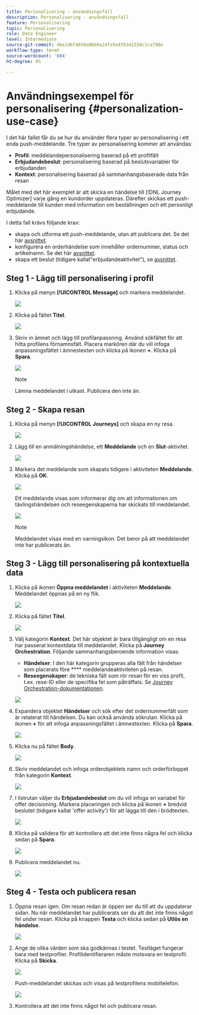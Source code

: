 ```yaml
---
title: Personalisering - användningsfall
description: Personalisering - användningsfall
feature: Personalisering
topic: Personalisering
role: Data Engineer
level: Intermediate
source-git-commit: 4be1d6f4034a0bb0a24fe5e4f634253dc1ca798e
workflow-type: tm+mt
source-wordcount: '604'
ht-degree: 0%

---
```



# Användningsexempel för personalisering {#personalization-use-case}

I det här fallet får du se hur du använder flera typer av personalisering i ett enda push-meddelande. Tre typer av personalisering kommer att användas:

* **Profil**: meddelandepersonalisering baserad på ett profilfält
* **Erbjudandebeslut**: personalisering baserad på beslutsvariabler för erbjudanden
* **Kontext**: personalisering baserad på sammanhangsbaserade data från resan

Målet med det här exemplet är att skicka en händelse till [!DNL Journey Optimizer] varje gång en kundorder uppdateras. Därefter skickas ett push-meddelande till kunden med information om beställningen och ett personligt erbjudande.

I detta fall krävs följande krav:

* skapa och utforma ett push-meddelande, utan att publicera det. Se det här [avsnittet](../create-message.md).
* konfigurera en orderhändelse som innehåller ordernummer, status och artikelnamn. Se det här [avsnittet](../event/about-events.md).
* skapa ett beslut (tidigare kallat&quot;erbjudandeaktivitet&quot;), se [avsnittet](../offers/offer-activities/create-offer-activities.md).

## Steg 1 - Lägg till personalisering i profil

1. Klicka på menyn **[!UICONTROL Message]** och markera meddelandet.

   ![](assets/perso-uc.png)

1. Klicka på fältet **Titel**.

   ![](assets/perso-uc2.png)

1. Skriv in ämnet och lägg till profilanpassning. Använd sökfältet för att hitta profilens förnamnsfält. Placera markören där du vill infoga anpassningsfältet i ämnestexten och klicka på ikonen **+**. Klicka på **Spara**.

   ![](assets/perso-uc3.png)

   >[!NOTE]
   >
   >Lämna meddelandet i utkast. Publicera den inte än.

## Steg 2 - Skapa resan

1. Klicka på menyn **[!UICONTROL Journeys]** och skapa en ny resa.

   ![](assets/perso-uc4.png)

1. Lägg till en anmälningshändelse, ett **Meddelande** och en **Slut**-aktivitet.

   ![](assets/perso-uc5.png)

1. Markera det meddelande som skapats tidigare i aktiviteten **Meddelande**. Klicka på **OK**.

   ![](assets/perso-uc6.png)

   Ett meddelande visas som informerar dig om att informationen om tävlingshändelsen och reseegenskaperna har skickats till meddelandet.

   ![](assets/perso-uc7.png)

   >[!NOTE]
   >
   >Meddelandet visas med en varningsikon. Det beror på att meddelandet inte har publicerats än.

## Steg 3 - Lägg till personalisering på kontextuella data

1. Klicka på ikonen **Öppna meddelandet** i aktiviteten **Meddelande**. Meddelandet öppnas på en ny flik.

   ![](assets/perso-uc8.png)

1. Klicka på fältet **Titel**.

   ![](assets/perso-uc9.png)

1. Välj kategorin **Kontext**. Det här objektet är bara tillgängligt om en resa har passerat kontextdata till meddelandet. Klicka på **Journey Orchestration**. Följande sammanhangsberoende information visas:

   * **Händelser**: I den här kategorin grupperas alla fält från händelser som placerats före  **** meddelandeaktiviteten på resan.
   * **Reseegenskaper**: de tekniska fält som rör resan för en viss profil, t.ex. rese-ID eller de specifika fel som påträffats. Se [Journey Orchestration-dokumentationen](https://experienceleague.adobe.com/docs/journeys/using/building-advanced-conditions-journeys/syntax/journey-properties.html#building-advanced-conditions-journeys).

   ![](assets/perso-uc10.png)

1. Expandera objektet **Händelser** och sök efter det ordernummerfält som är relaterat till händelsen. Du kan också använda sökrutan. Klicka på ikonen **+** för att infoga anpassningsfältet i ämnestexten. Klicka på **Spara**.

   ![](assets/perso-uc11.png)

1. Klicka nu på fältet **Body**.

   ![](assets/perso-uc12.png)

1. Skriv meddelandet och infoga orderobjektets namn och orderförloppet från kategorin **Kontext**.

   ![](assets/perso-uc13.png)

1. I listrutan väljer du **Erbjudandebeslut** om du vill infoga en variabel för offer decisioning. Markera placeringen och klicka på ikonen **+** bredvid beslutet (tidigare kallat &#39;offer activity&#39;) för att lägga till den i brödtexten.

   ![](assets/perso-uc14.png)

1. Klicka på validera för att kontrollera att det inte finns några fel och klicka sedan på **Spara**.

   ![](assets/perso-uc15.png)

1. Publicera meddelandet nu.

   ![](assets/perso-uc16.png)

## Steg 4 - Testa och publicera resan

1. Öppna resan igen. Om resan redan är öppen ser du till att du uppdaterar sidan. Nu när meddelandet har publicerats ser du att det inte finns något fel under resan. Klicka på knappen **Testa** och klicka sedan på **Utlös en händelse**.

   ![](assets/perso-uc17.png)

1. Ange de olika värden som ska godkännas i testet. Testläget fungerar bara med testprofiler. Profilidentifieraren måste motsvara en testprofil. Klicka på **Skicka**.

   ![](assets/perso-uc18.png)

   Push-meddelandet skickas och visas på testprofilens mobiltelefon.

   ![](assets/perso-uc19.png)

1. Kontrollera att det inte finns något fel och publicera resan.

